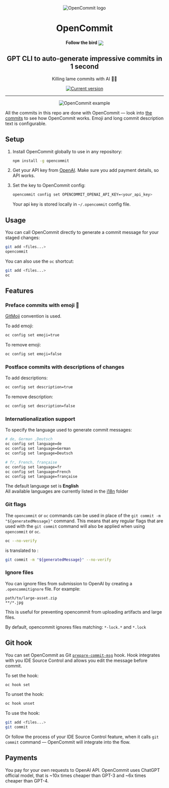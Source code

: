 <div align="center">
  <div>
    <img src=".github/logo-grad.svg" alt="OpenCommit logo"/>
    <h1 align="center">OpenCommit</h1>
    <h4 align="center">Follow the bird <a href="https://twitter.com/io_Y_oi"><img src="https://img.shields.io/twitter/follow/io_Y_oi?style=flat&label=io_Y_oi&logo=twitter&color=0bf&logoColor=fff" align="center"></a>
    </h4>
  </div>
	<h2>GPT CLI to auto-generate impressive commits in 1 second</h2>
	<p>Killing lame commits with AI 🤯🔫</p>
	<a href="https://www.npmjs.com/package/opencommit"><img src="https://img.shields.io/npm/v/opencommit" alt="Current version"></a>
</div>

---

<div align="center">
    <img src=".github/opencommit-example.png" alt="OpenCommit example"/>
</div>

All the commits in this repo are done with OpenCommit — look into [the commits](https://github.com/di-sukharev/opencommit/commit/eae7618d575ee8d2e9fff5de56da79d40c4bc5fc) to see how OpenCommit works. Emoji and long commit description text is configurable.

## Setup

1. Install OpenCommit globally to use in any repository:

   ```sh
   npm install -g opencommit
   ```

2. Get your API key from [OpenAI](https://platform.openai.com/account/api-keys). Make sure you add payment details, so API works.

3. Set the key to OpenCommit config:

   ```sh
   opencommit config set OPENCOMMIT_OPENAI_API_KEY=<your_api_key>
   ```

   Your api key is stored locally in `~/.opencommit` config file.

## Usage

You can call OpenCommit directly to generate a commit message for your staged changes:

```sh
git add <files...>
opencommit
```

You can also use the `oc` shortcut:

```sh
git add <files...>
oc
```

## Features

### Preface commits with emoji 🤠

[GitMoji](https://gitmoji.dev/) convention is used.

To add emoji:

```sh
oc config set emoji=true
```

To remove emoji:

```sh
oc config set emoji=false
```

### Postface commits with descriptions of changes

To add descriptions:

```sh
oc config set description=true
```

To remove description:

```sh
oc config set description=false
```

### Internationalization support

To specify the language used to generate commit messages:

```sh
# de, German ,Deutsch
oc config set language=de
oc config set language=German
oc config set language=Deutsch

# fr, French, française
oc config set language=fr
oc config set language=French
oc config set language=française
```
The default language set is **English**  
All available languages are currently listed in the [i18n](https://github.com/di-sukharev/opencommit/tree/master/src/i18n) folder

### Git flags

The `opencommit` or `oc` commands can be used in place of the `git commit -m "${generatedMessage}"` command. This means that any regular flags that are used with the `git commit` command will also be applied when using `opencommit` or `oc`.

```sh
oc --no-verify
```

is translated to :

```sh
git commit -m "${generatedMessage}" --no-verify
```

### Ignore files
You can ignore files from submission to OpenAI by creating a `.opencommitignore` file. For example:

```ignorelang
path/to/large-asset.zip
**/*.jpg
```

This is useful for preventing opencommit from uploading artifacts and large files.

By default, opencommit ignores files matching: `*-lock.*` and `*.lock`

## Git hook

You can set OpenCommit as Git [`prepare-commit-msg`](https://git-scm.com/docs/githooks#_prepare_commit_msg) hook. Hook integrates with you IDE Source Control and allows you edit the message before commit.

To set the hook:

```sh
oc hook set
```

To unset the hook:

```sh
oc hook unset
```

To use the hook:

```sh
git add <files...>
git commit
```

Or follow the process of your IDE Source Control feature, when it calls `git commit` command — OpenCommit will integrate into the flow.

## Payments

You pay for your own requests to OpenAI API. OpenCommit uses ChatGPT official model, that is ~10x times cheaper than GPT-3 and ~6x times cheaper than GPT-4.

